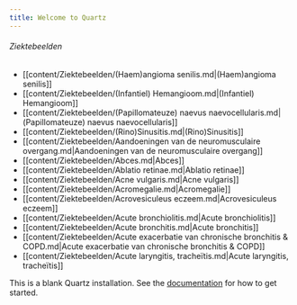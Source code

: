 ```yaml
---
title: Welcome to Quartz
---
```

###### Ziektebeelden
- [[content/Ziektebeelden/(Haem)angioma senilis.md|(Haem)angioma senilis]]
- [[content/Ziektebeelden/(Infantiel) Hemangioom.md|(Infantiel) Hemangioom]]
- [[content/Ziektebeelden/(Papillomateuze) naevus naevocellularis.md|(Papillomateuze) naevus naevocellularis]]
- [[content/Ziektebeelden/(Rino)Sinusitis.md|(Rino)Sinusitis]]
- [[content/Ziektebeelden/Aandoeningen van de neuromusculaire overgang.md|Aandoeningen van de neuromusculaire overgang]]
- [[content/Ziektebeelden/Abces.md|Abces]]
- [[content/Ziektebeelden/Ablatio retinae.md|Ablatio retinae]]
- [[content/Ziektebeelden/Acne vulgaris.md|Acne vulgaris]]
- [[content/Ziektebeelden/Acromegalie.md|Acromegalie]]
- [[content/Ziektebeelden/Acrovesiculeus eczeem.md|Acrovesiculeus eczeem]]
- [[content/Ziektebeelden/Acute bronchiolitis.md|Acute bronchiolitis]]
- [[content/Ziektebeelden/Acute bronchitis.md|Acute bronchitis]]
- [[content/Ziektebeelden/Acute exacerbatie van chronische bronchitis & COPD.md|Acute exacerbatie van chronische bronchitis & COPD]]
- [[content/Ziektebeelden/Acute laryngitis, tracheïtis.md|Acute laryngitis, tracheïtis]]




This is a blank Quartz installation.
See the [documentation](https://quartz.jzhao.xyz) for how to get started.
